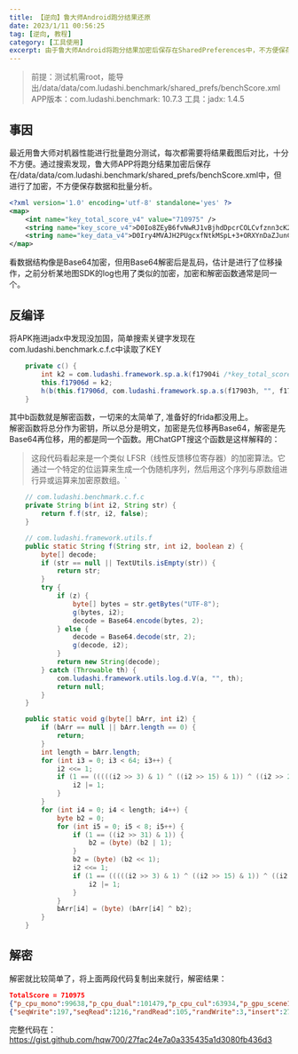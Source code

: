 ```yaml
---
title: 【逆向】鲁大师Android跑分结果还原
date: 2023/1/11 00:56:25
tag: [逆向, 教程]
category: [工具使用]
excerpt: 由于鲁大师Android将跑分结果加密后保存在SharedPreferences中，不方便保存数据和批量分析，本文用简单的逆向将加密结果还原
---
```


> 前提：测试机需root，能导出/data/data/com.ludashi.benchmark/shared_prefs/benchScore.xml
> APP版本：com.ludashi.benchmark: 10.7.3
> 工具：jadx: 1.4.5

## 事因
最近用鲁大师对机器性能进行批量跑分测试，每次都需要将结果截图后对比，十分不方便。通过搜索发现，鲁大师APP将跑分结果加密后保存在/data/data/com.ludashi.benchmark/shared_prefs/benchScore.xml中，但进行了加密，不方便保存数据和批量分析。
``` xml
<?xml version='1.0' encoding='utf-8' standalone='yes' ?>
<map>
    <int name="key_total_score_v4" value="710975" />
    <string name="key_score_v4">D0Io8ZEyB6fvNwRJ1vBjhdDpcrCOLCvfznn3cK2VgCBAVZzLMlnBCP7GCc0AQ2sLnQoKfPw7MbeI9rRw1TW4dwdTiQ0ie7diuONavKMQedwiKkk3TmW9l9sVPDlkXDJdtRbWTVdgIiob2E8l17f5nU5tvLzNPHs3uzCU7sccVwGPQ1VE8/CawM+D4zUoJuzx+KRX5R1t0KFifFOfosAcmrLt6XcC75sI128OcQVyJlL9pch+zhrSCFOfVacqbdpHIVHa32OUqLCF4ZoiIFTmlBWlxUYhGx6rMZYJdXAH+vyG6JPSsa1CNhJduef7Oql+K401LjsFvIsghPQyYJHwG4yktnl8c73t2+Wt3j8q2DXQBLXeqFAGCzaVas3iKS3+cCB8fw+ihadhAw==</string>
    <string name="key_data_v4">D0Iry4MVAJH2PUgcxfNtkMSpL+3+ORXYnDaZJunCwCAIBcKeVAuZQP6MZ55FGhYaiQhMEbhhfOGe4KUsqDumcT1Snkp2LLFwu/5M/fNELZN0eCxiBzzAkcgUMygzXDJftxraVEYhZTcr2FcY7bb80AY/q7fSLi9l4XPE58sHTAmAVU5YtOiRx8ON4iomafPA84Bk+R92gP52f1mAsJlf1q/L6lxSsM9ZujBccBV3aC6i+5k43gzBQwvBJvI8cc9ON0zemDzBvbqF/o51eQisgwiY/0YiWEDDdcpOcWI/zujX8JDQvq9aOEJdst7/K7JvK7wHKDkmqKdw2uM5bJfuCtfvolJmPuqAm7LygHhgh2mPWPbKvkNCXHLYJPPkIQLgdzBkcgqiiKB4XM0avlt7uMWfApVw61iGeaQ00JWZcmuSvGup8ijKsIz+Tq2MtpiAIqd/o9wyiMzk/UR8YKU=</string>
</map>
```
看数据结构像是Base64加密，但用Base64解密后是乱码，估计是进行了位移操作，之前分析某地图SDK的log也用了类似的加密，加密和解密函数通常是同一个。

## 反编译
将APK拖进jadx中发现没加固，简单搜索关键字发现在com.ludashi.benchmark.c.f.c中读取了KEY
``` java
    private c() {
        int k2 = com.ludashi.framework.sp.a.k(f17904i /*key_total_score_v4*/, 0, f17901f);
        this.f17906d = k2;
        h(b(this.f17906d, com.ludashi.framework.sp.a.s(f17903h, "", f17901f)), b(k2, com.ludashi.framework.sp.a.s(f17902g, "", f17901f)));
    }
```
其中b函数就是解密函数，一切来的太简单了, 准备好的frida都没用上。  
解密函数将总分作为密钥，所以总分是明文，加密是先位移再Base64，解密是先Base64再位移，用的都是同一个函数。用ChatGPT搜这个函数是这样解释的：  
> 这段代码看起来是一个类似 LFSR（线性反馈移位寄存器）的加密算法。它通过一个特定的位运算来生成一个伪随机序列，然后用这个序列与原数组进行异或运算来加密原数组。`
``` java
    // com.ludashi.benchmark.c.f.c
    private String b(int i2, String str) {
        return f.f(str, i2, false);
    }

    // com.ludashi.framework.utils.f
    public static String f(String str, int i2, boolean z) {
        byte[] decode;
        if (str == null || TextUtils.isEmpty(str)) {
            return str;
        }
        try {
            if (z) {
                byte[] bytes = str.getBytes("UTF-8");
                g(bytes, i2);
                decode = Base64.encode(bytes, 2);
            } else {
                decode = Base64.decode(str, 2);
                g(decode, i2);
            }
            return new String(decode);
        } catch (Throwable th) {
            com.ludashi.framework.utils.log.d.V(a, "", th);
            return null;
        }
    }

    public static void g(byte[] bArr, int i2) {
        if (bArr == null || bArr.length == 0) {
            return;
        }
        int length = bArr.length;
        for (int i3 = 0; i3 < 64; i3++) {
            i2 <<= 1;
            if (1 == (((((i2 >> 3) & 1) ^ ((i2 >> 15) & 1)) ^ ((i2 >> 23) & 1)) ^ ((i2 >> 7) & 1))) {
                i2 |= 1;
            }
        }
        for (int i4 = 0; i4 < length; i4++) {
            byte b2 = 0;
            for (int i5 = 0; i5 < 8; i5++) {
                if (1 == ((i2 >> 31) & 1)) {
                    b2 = (byte) (b2 | 1);
                }
                b2 = (byte) (b2 << 1);
                i2 <<= 1;
                if (1 == (((((i2 >> 3) & 1) ^ ((i2 >> 15) & 1)) ^ ((i2 >> 23) & 1)) ^ ((i2 >> 7) & 1))) {
                    i2 |= 1;
                }
            }
            bArr[i4] = (byte) (bArr[i4] ^ b2);
        }
    }
```

## 解密 
解密就比较简单了，将上面两段代码复制出来就行，解密结果：
``` json
TotalScore = 710975
{"p_cpu_mono":99638,"p_cpu_dual":101479,"p_cpu_cul":63934,"p_gpu_scene1":142581,"p_gpu_scene2":134853,"p_ram_score":30977,"p_ram_size":69733,"p_db_score":9304,"rom_read_speed":31022,"rom_write_speed":13640,"rom_read_speed_rd":9691,"rom_write_speed_rd":4123,"p_rom_score":58476,"total_point":710975}
{"seqWrite":197,"seqRead":1216,"randRead":105,"randWrite":3,"insert":2709,"select":29,"update":3184,"memoryPerf":751,"memorySizePerf":11592,"monoFloat":693,"monoInt":552,"dualFloat":1973,"dualInt":1701,"cipherPerf":77,"avgFps":4634,"offscreenAvgFps":5187,"width":2340,"height":1080,"avgFps2":4040,"offscreenAvgFps2":5545,"width2":2340,"height2":1080}
```
完整代码在：https://gist.github.com/hqw700/27fac24e7a0a335435a1d3080fb436d3
<script src="https://gist.github.com/hqw700/27fac24e7a0a335435a1d3080fb436d3.js"></script>

